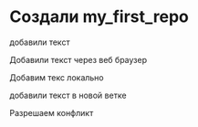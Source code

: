 ﻿# Создали my_first_repo

добавили текст 

Добавили текст через веб браузер 

Добавим текс локально

добавили текст в новой ветке 

Разрешаем конфликт

